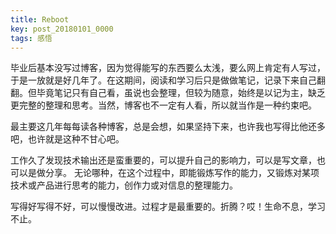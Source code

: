 ```yaml
---
title: Reboot
key: post_20180101_0000
tags: 感悟
---
```


毕业后基本没写过博客，因为觉得能写的东西要么太浅，要么网上肯定有人写过，于是一放就是好几年了。在这期间，阅读和学习后只是做做笔记，记录下来自己翻翻。但毕竟笔记只有自己看，虽说也会整理，但较为随意，始终是以记为主，缺乏更完整的整理和思考。当然，博客也不一定有人看，所以就当作是一种约束吧。

最主要这几年每每读各种博客，总是会想，如果坚持下来，也许我也写得比他还多吧，也许就是这种不甘心吧。

工作久了发现技术输出还是蛮重要的，可以提升自己的影响力，可以是写文章，也可以是做分享。
无论哪种，在这个过程中，即能锻炼写作的能力，又锻炼对某项技术或产品进行思考的能力，创作力或对信息的整理能力。

写得好写得不好，可以慢慢改进。过程才是最重要的。折腾？哎！生命不息，学习不止。
